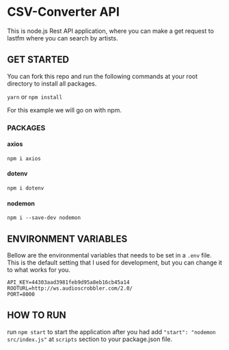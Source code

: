 # CSV-Converter API

This is node.js Rest API application, where you can make a get request to lastfm where you can search by artists.

## GET STARTED

You can fork this repo and run the following commands at your root directory to install all packages.

`yarn` or `npm install`

For this example we will go on with npm.

### PACKAGES

#### axios
`npm i axios`

#### dotenv
`npm i dotenv`

#### nodemon 
`npm i --save-dev nodemon`

## ENVIRONMENT VARIABLES
Bellow are the environmental variables that needs to be set in a `.env` file. This is the default setting that I used for development, but you can change it to what works for you.
```
API_KEY=44303aad3981feb9d95a8eb16cb45a14
ROOTURL=http://ws.audioscrobbler.com/2.0/
PORT=8000
```

## HOW TO RUN

run `npm start` to start the application after you had add `"start": "nodemon src/index.js"` at `scripts` section to your package.json file.